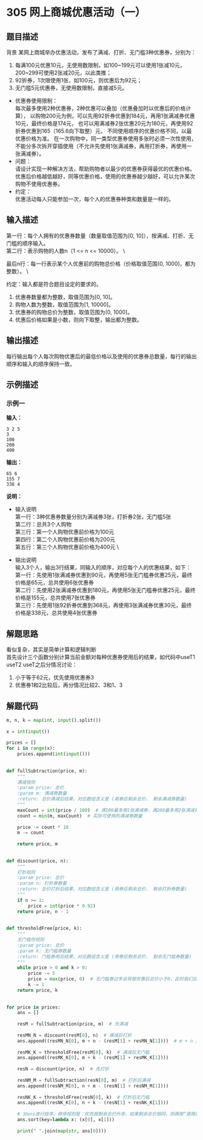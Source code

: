 # 305 网上商城优惠活动（一）

## 题目描述
背景
某网上商城举办优惠活动，发布了满减、打折、无门槛3种优惠券，分别为：
1. 每满100元优惠10元，无使用数限制，如100~199元可以使用1张减10元，200~299可使用2张减20元，以此类推；
2. 92折券，1次限使用1张，如100元，则优惠后为92元；
3. 无门槛5元优惠券，无使用数限制，直接减5元。
- 优惠券使用限制： \
每次最多使用2种优惠券，2种优惠可以叠加（优惠叠加时以优惠后的价格计算），
以购物200元为例，可以先用92折券优惠到184元，再用1张满减券优惠10元，最终价格是174元，
也可以用满减券2张优惠20元为180元，再使用92折券优惠到165（165.6向下取整）元，
不同使用顺序的优惠价格不同，以最优惠价格为准。
在一次购物中，同一类型优惠券使用多张时必须一次性使用，
不能分多次拆开穿插使用（不允许先使用1张满减券，再用打折券，再使用一张满减券）。
- 问题： \
请设计实现一种解决方法，帮助购物者以最少的优惠券获得最优的优惠价格。
优惠后价格越低越好，同等优惠价格，使用的优惠券越少越好，可以允许某次购物不使用优惠券。
- 约定： \
优惠活动每人只能参加一次，每个人的优惠券种类和数量是一样的。

## 输入描述
第一行：每个人拥有的优惠券数量（数量取值范围为[0, 10]），按满减、打折、无门槛的顺序输入。 \
第二行：表示购物的人数n（1 <= n <= 10000）。 \

最后n行：每一行表示某个人优惠前的购物总价格（价格取值范围(0, 1000]，都为整数）。 \

约定：输入都是符合题目设定的要求的。

1. 优惠券数量都为整数，取值范围为[0, 10]。
2. 购物人数为整数，取值范围为[1, 10000]。
3. 优惠券的购物总价为整数，取值范围为(0, 1000]。
4. 优惠后价格如果是小数，则向下取整，输出都为整数。

## 输出描述
每行输出每个人每次购物优惠后的最低价格以及使用的优惠券总数量，每行的输出顺序和输入的顺序保持一致。

## 示例描述

### 示例一
**输入：**
```shell
3 2 5
3
100
200
400
```

**输出：**
```shell
65 6
155 7
338 4
```

**说明：**  
- 输入说明 \
第一行：3种优惠券数量分别为满减券3张，打折券2张，无门槛5张 \
第二行：总共3个人购物 \
第三行：第一个人购物优惠前价格为100元 \
第四行：第二个人购物优惠前价格为200元 \
第五行：第三个人购物优惠前价格为400元 \

- 输出说明 \
输入3个人，输出3行结果，同输入的顺序，对应每个人的优惠结果，如下： \
第一行：先使用1张满减券优惠到90元，再使用5张无门槛券优惠25元，最终价格是65元，总共使用6张优惠券 \
第二行：先使用2张满减券优惠到180元，再使用5张无门槛券优惠25元，最终价格是155元，总共使用7张优惠券 \
第三行：先使用1张92折券优惠到368元，再使用3张满减券优惠30元，最终价格是338元，总共使用4张优惠券


## 解题思路
看似复杂，其实是简单计算和逻辑判断 \
首先设计三个函数分别计算当前金额对每种优惠券使用后的结果，如代码中useT1 useT2 useT之后分情况讨论：

1. 小于等于62元，优先使用优惠券3
2. 优惠券1和2比较后，再分情况比较2、3和1、3
## 解题代码

```python
m, n, k = map(int, input().split())
 
x = int(input())
 
prices = []
for i in range(x):
    prices.append(int(input()))
 
 
def fullSubtraction(price, m):
    """
    满减规则
    :param price: 总价
    :param m: 满减券数量
    :return: 总价满减后结果，对应数组含义是 (用券后剩余总价， 剩余满减券数量)
    """
    maxCount = int(price / 100)  # 满100最多用1张满减券，满200最多用2张满减券....，price总价最多使用price/100张券
    count = min(m, maxCount)  # 实际可使用的满减券数量
 
    price -= count * 10
    m -= count
 
    return price, m
 
 
def discount(price, n):
    """
    打折规则
    :param price: 总价
    :param n: 打折券数量
    :return: 总价打折后结果，对应数组含义是 (用券后剩余总价， 剩余打折券数量)
    """
    if n >= 1:
        price = int(price * 0.92)
    return price, n - 1
 
 
def thresholdFree(price, k):
    """
    无门槛你规则
    :param price: 总价
    :param k: 无门槛券数量
    :return: 门槛券用后结果，对应数组含义是 (用券后剩余总价， 剩余无门槛券数量)
    """
    while price > 0 and k > 0:
        price -= 5
        price = max(price, 0)  # 无门槛券过多会导致优惠后总价小于0，此时我们应该避免
        k -= 1
    return price, k
 
 
for price in prices:
    ans = []
 
    resM = fullSubtraction(price, m)  # 先满减
 
    resMN_N = discount(resM[0], n)  # 满减后打折
    ans.append((resMN_N[0], m + n - (resM[1] + resMN_N[1])))  # m + n 是满减后打折方式的总券数量， resM[1] + resMN_N[1] 是满减券剩余数+打折券剩余数
 
    resMK_K = thresholdFree(resM[0], k)  # 满减后无门槛
    ans.append((resMK_K[0], m + k - (resM[1] + resMK_K[1])))
 
    resN = discount(price, n)  # 先打折
 
    resNM_M = fullSubtraction(resN[0], m)  # 打折后满减
    ans.append((resNM_M[0], n + m - (resN[1] + resNM_M[1])))
 
    resNK_K = thresholdFree(resN[0], k)  # 打折后无门槛
    ans.append((resNK_K[0], n + k - (resN[1] + resNK_K[1])))
 
    # 对ans进行排序，排序规则是：优先按剩余总价升序，如果剩余总价相同，则再按“使用掉的券数量”升序
    ans.sort(key=lambda x: (x[0], x[1]))
 
    print(" ".join(map(str, ans[0])))
```